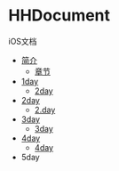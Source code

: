 # HHDocument
iOS文档
* [简介](README.md)
  * [章节](zhang-jie.md)
* [1day](1day.md)
  * [2day](1day/2day.md)
* [2day](2day.md)
  * [2.day](2day/2day.md)
* [3day](3day.md)
  * [3day](3day/3day.md)
* [4day](4day.md)
  * [4day](4day/4day.md)
* 5day

